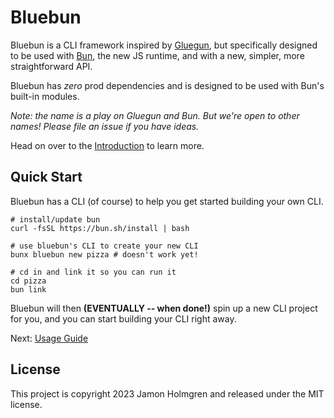 # Bluebun

Bluebun is a CLI framework inspired by [Gluegun](https://github.com/infinitered/gluegun), but specifically designed to be used with [Bun](https://bun.sh), the new JS runtime, and with a new, simpler, more straightforward API.

Bluebun has _zero_ prod dependencies and is designed to be used with Bun's built-in modules.

_Note: the name is a play on Gluegun and Bun. But we're open to other names! Please file an issue if you have ideas._

Head on over to the [Introduction](docs/introduction.md) to learn more.

## Quick Start

Bluebun has a CLI (of course) to help you get started building your own CLI.

```
# install/update bun
curl -fsSL https://bun.sh/install | bash

# use bluebun's CLI to create your new CLI
bunx bluebun new pizza # doesn't work yet!

# cd in and link it so you can run it
cd pizza
bun link
```

Bluebun will then **(EVENTUALLY -- when done!)** spin up a new CLI project for you, and you can start building your CLI right away.

Next: [Usage Guide](docs/usage-guide.md)

## License

This project is copyright 2023 Jamon Holmgren and released under the MIT license.
